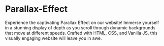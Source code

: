 # Parallax-Effect
Experience the captivating Parallax Effect on our website! Immerse yourself in a stunning display of depth as you scroll through dynamic backgrounds that move at different speeds. Crafted with HTML, CSS, and Vanilla JS, this visually engaging website will leave you in awe.
